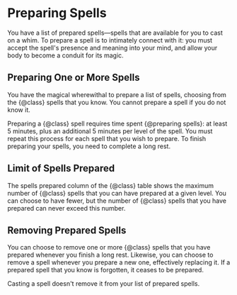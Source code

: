 # Preparing Spells
You have a list of prepared spells&mdash;spells that are available for you to cast on a whim.
To prepare a spell is to intimately connect with it: you must accept the spell's presence and meaning into your mind, and allow your body to become a conduit for its magic.

## Preparing One or More Spells
You have the magical wherewithal to prepare a list of spells, choosing from the {@class} spells that you know.
You cannot prepare a spell if you do not know it.

Preparing a {@class} spell requires time spent {@preparing spells}: at least 5 minutes, plus an additional 5 minutes per level of the spell.
You must repeat this process for each spell that you wish to prepare.
To finish preparing your spells, you need to complete a long rest.

## Limit of Spells Prepared
The spells prepared column of the {@class} table shows the maximum number of {@class} spells that you can have prepared at a given level.
You can choose to have fewer, but the number of {@class} spells that you have prepared can never exceed this number.

## Removing Prepared Spells
You can choose to remove one or more {@class} spells that you have prepared whenever you finish a long rest.
Likewise, you can choose to remove a spell whenever you prepare a new one, effectively replacing it.
If a prepared spell that you know is forgotten, it ceases to be prepared.

Casting a spell doesn't remove it from your list of prepared spells.
